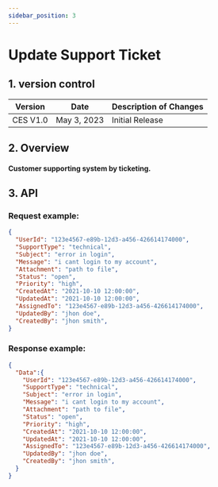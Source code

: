 ```yaml
---
sidebar_position: 3
---
```


# Update Support Ticket

## 1. version control

| Version  | Date        | Description of Changes |
| -------- | ----------- | ---------------------- |
| CES V1.0 | May 3, 2023 | Initial Release        |

## 2. Overview

#### Customer supporting system by ticketing.


## 3. API

### Request example:

```json
{
  "UserId": "123e4567-e89b-12d3-a456-426614174000",
  "SupportType": "technical",
  "Subject": "error in login",
  "Message": "i cant login to my account",
  "Attachment": "path to file",
  "Status": "open",
  "Priority": "high",
  "CreatedAt": "2021-10-10 12:00:00",
  "UpdatedAt": "2021-10-10 12:00:00",
  "AssignedTo": "123e4567-e89b-12d3-a456-426614174000",
  "UpdatedBy": "jhon doe",
  "CreatedBy": "jhon smith",
}
```
### Response example:

```json
{
  "Data":{
    "UserId": "123e4567-e89b-12d3-a456-426614174000",
    "SupportType": "technical",
    "Subject": "error in login",
    "Message": "i cant login to my account",
    "Attachment": "path to file",
    "Status": "open",
    "Priority": "high",
    "CreatedAt": "2021-10-10 12:00:00",
    "UpdatedAt": "2021-10-10 12:00:00",
    "AssignedTo": "123e4567-e89b-12d3-a456-426614174000",
    "UpdatedBy": "jhon doe",
    "CreatedBy": "jhon smith",
  }
}
```